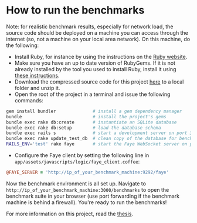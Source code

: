 # How to run the benchmarks

Note: for realistic benchmark results, especially for network load, the source code should be deployed on a machine you can access through the internet (so, not a machine on your local area network). On this machine, do the following:

- Install Ruby, for instance by using the instructions on the [Ruby website](https://www.ruby-lang.org/en/downloads/).
- Make sure you have an up to date version of RubyGems. If it is not already installed by the tool you used to install Ruby, install it using [these instructions](http://rubygems.org/pages/download).
- Download the compressed source code for this project [here](https://github.com/krikis/nomad/archive/master.zip) to a local folder and unzip it.
- Open the root of the project in a terminal and issue the following commands:

```bash
gem install bundler              # install a gem dependency manager
bundle                           # install the project's gems
bundle exec rake db:create       # instantiate an SQLite database
bundle exec rake db:setup        # load the database schema
bundle exec rails s              # start a development server on port 3000
bundle exec rake update_test_db  # clean copy of the database for benchmarking
RAILS_ENV='test' rake faye       # start the Faye WebSocket server on port 9292
```
- Configure the Faye client by setting the following line in `app/assets/javascripts/logic/faye_client.coffee`:

```coffee
@FAYE_SERVER = 'http://ip_of_your_benchmark_machine:9292/faye'
```

Now the benchmark environment is all set up. Navigate to `http://ip_of_your_benchmark_machine:3000/benchmarks` to open the benchmark suite in your browser (use port forwarding if the benchmark machine is behind a firewall). You're ready to run the benchmarks!

For more information on this project, read the [thesis](https://github.com/krikis/nomad/blob/master/doc/thesis.pdf?raw=true).